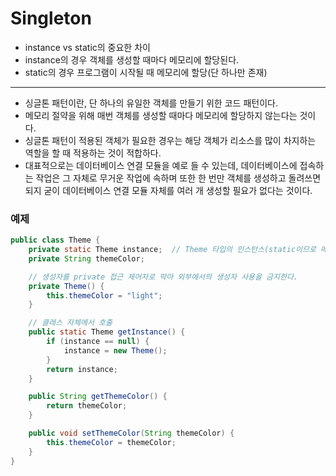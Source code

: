 # Singleton

* instance vs static의 중요한 차이
* instance의 경우 객체를 생성할 때마다 메모리에 할당된다.
* static의 경우 프로그램이 시작될 때 메모리에 할당(단 하나만 존재)
---
* 싱글톤 패턴이란, 단 하나의 유일한 객체를 만들기 위한 코드 패턴이다.
* 메모리 절약을 위해 매번 객체를 생성할 때마다 메모리에 할당하지 않는다는 것이다.
* 싱글톤 패턴이 적용된 객체가 필요한 경우는 해당 객체가 리소스를 많이 차지하는 역할을 할 때 적용하는 것이 적합하다.
* 대표적으로는 데이터베이스 연결 모듈을 예로 들 수 있는데, 데이터베이스에 접속하는 작업은 그 자체로 무거운 작업에 속하며 또한 한 번만 객체를 생성하고 돌려쓰면 되지 굳이 데이터베이스 연결 모듈 자체를 여러 개 생성할 필요가 없다는 것이다.

### 예제

```java
public class Theme {
	private static Theme instance;	// Theme 타입의 인스턴스(static이므로 메모리에 하나 존재)
	private String themeColor;

	// 생성자를 private 접근 제어자로 막아 외부에서의 생성자 사용을 금지한다.
	private Theme() {
		this.themeColor = "light";
	}

	// 클래스 자체에서 호출
	public static Theme getInstance() {
		if (instance == null) {
			instance = new Theme();
		}
		return instance;
	}

	public String getThemeColor() {
		return themeColor;
	}

	public void setThemeColor(String themeColor) {
		this.themeColor = themeColor;
	}
}
```